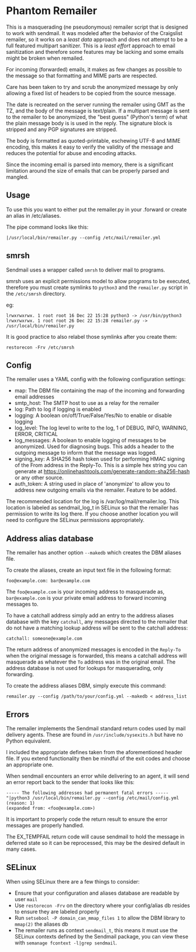 # Phantom Remailer

This is a masquerading (ne pseudonymous) remailer script that is designed to
work with sendmail.  It was modeled after the behavior of the Craigslist
remailer, so it works on a _least data_ approach and does not attempt to be
a full featured multipart sanitizer.  This is a _least effort_ approach to
email sanitization and therefore some features may be lacking and some emails
might be broken when remailed.

For incoming (forwarded) emails, it makes as few changes as possible to the message
so that formatting and MIME parts are respected.

Care has been taken to try and scrub the anonymized message
by only allowing a fixed list of headers to be copied from the source message.

The date is recreated on the server running the remailer using GMT as the TZ, and
the body of the message is text/plain.  If a multipart message is sent to the
remailer to be anonymized, the "best guess" (Python's term) of what the plain
message body is is used in the reply.  The signature block is stripped and any
PGP signatures are stripped.

The body is formatted as quoted-printable, eschewing UTF-8 and MIME encoding, this
makes it easy to verify the validity of the message and reduces the potential
for abuse and encoding attacks.

Since the incoming email is parsed into memory, there is a significant limitation
around the size of emails that can be properly parsed and mangled.

## Usage
To use this you want to either put the remailer.py in your .forward or create an
alias in /etc/aliases.

The pipe command looks like this:

`|/usr/local/bin/remailer.py --config /etc/mail/remailer.yml`

## smrsh

Sendmail uses a wrapper called `smrsh` to deliver mail to programs.

smrsh uses an explicit permissions model to allow programs to be executed, therefore
you must create symlinks to `python3` and the `remailer.py` script in the
`/etc/smrsh` directory.

eg:

```
lrwxrwxrwx. 1 root root 16 Dec 22 15:28 python3 -> /usr/bin/python3
lrwxrwxrwx. 1 root root 26 Dec 22 15:28 remailer.py -> /usr/local/bin/remailer.py
```

It is good practice to also relabel those symlinks after you create them:

`restorecon -Frv /etc/smrsh`

## Config
The remailer uses a YAML config with the following configuration settings:

- map: The DBM file containing the map of the incoming and forwarding email
addresses
- smtp_host: The SMTP host to use as a relay for the remailer
- log: Path to log if logging is enabled
- logging: A boolean on/off/True/False/Yes/No to enable or disable logging
- log_level: The log level to write to the log, 1 of DEBUG, INFO, WARNING, ERROR, CRITICAL
- log_messages: A boolean to enable logging of messages to be anonymized.  Used for diagnosing bugs.  This adds a header to the outgoing message to inform that the message was logged.
- signing_key: A SHA256 hash token used for performing HMAC signing of the From address in the Reply-To.  This is a simple hex string you can generate at https://onlinehashtools.com/generate-random-sha256-hash or any other source.
- auth_token: A string used in place of 'anonymize' to allow you to address new outgoing emails via the remailer.  Feature to be added.

The recommended location for the log is /var/log/mail/remailer.log.  This location is labeled as sendmail_log_t in SELinux so that the remailer has permission to write its log there.  If you choose another location you will need to configure the SELinux permissions appropriately.

## Address alias database
The remailer has another option `--makedb` which creates the DBM aliases file.

To create the aliases, create an input text file in the following format:

```
foo@example.com: bar@example.com
```

The `foo@example.com` is your incoming address to masquerade as,
`bar@example.com` is your private email address to forward incoming messages to.

To have a catchall address simply add an entry to the address aliases database
with the key `catchall`, any messages directed to the remailer that do not have
a matching lookup address will be sent to the catchall address:

```
catchall: someone@example.com
```

The return address of anonymized messages is encoded in the `Reply-To` when the
original message is forwarded, this means a catchall address will masquerade
as whatever the `To` address was in the original email.  The address database
is not used for lookups for masquerading, only forwarding.

To create the address aliases DBM, simply execute this command:

`remailer.py --config /path/to/your/config.yml --makedb < address_list`

## Errors
The remailer implements the Sendmail standard return codes used by mail delivery
agents.  These are found in `/usr/include/sysexits.h` but have no Python
equivalent.

I included the appropriate defines taken from the aforementioned header file.
If you extend functionality then be mindful of the exit codes and choose an
appropriate one.

When sendmail encounters an error while delivering to an agent, it will send an
error report back to the sender that looks like this:

```
----- The following addresses had permanent fatal errors -----
"|python3 /usr/local/bin/remailer.py --config /etc/mail/config.yml (reason: 1)
(expanded from: <foo@example.com>)
```

It is important to properly code the return result to ensure the error messages
are properly handled.

The EX_TEMPFAIL return code will cause sendmail to hold the message in deferred
state so it can be reprocessed, this may be the desired default in many cases.

## SELinux
When using SELinux there are a few things to consider:
- Ensure that your configuration and aliases database are readable by user `mail`
- Use `restorecon -Frv` on the directory where your config/alias db resides to ensure they are labeled properly
- Run `setsebool -P domain_can_mmap_files 1` to allow the DBM library to `mmap(2)` the aliases db
- The remailer runs as context `sendmail_t`, this means it must use the SELinux contexts defined by the Sendmail package, you can view these with `semanage fcontext -l|grep sendmail`.
